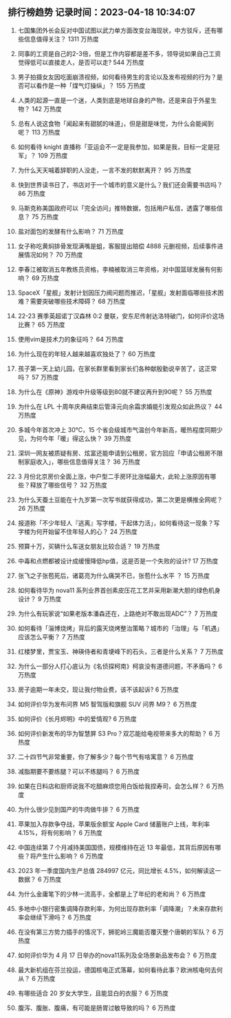 
## 排行榜趋势 记录时间：2023-04-18 10:34:07
  
  1. 七国集团外长会反对中国试图以武力单方面改变台海现状，中方驳斥，还有哪些信息值得关注？ 1311 万热度
    
  2. 同事的工资是自己的2-3倍，但是工作内容都是差不多，领导说如果自己工资觉得低可以直接走人，是否可以走? 544 万热度
    
  3. 男子拍摄女友因吃面崩溃视频，如何看待男生的言论以及发布视频的行为？是否可以看作是一种「煤气灯操纵」？ 155 万热度
    
  4. 人类的起源一直是一个迷，人类到底是地球自身的产物，还是来自于外星生物？ 142 万热度
    
  5. 总有人说这食物「闻起来有甜腻的味道」，但是甜是味觉，为什么会能闻到呢？ 113 万热度
    
  6. 如何看待 knight 直播称「亚运会不一定是我参加，如果是我，目标一定是冠军」？ 109 万热度
    
  7. 为什么天天喊着辞职的人没走，一言不发的默默离开？ 95 万热度
    
  8. 快到世界读书日了，书店对于一个城市的意义是什么？我们还会需要书店吗？ 86 万热度
    
  9. 马斯克称美国政府可以「完全访问」推特数据，包括用户私信，透露了哪些信息？ 75 万热度
    
  10. 盐对面包的发酵有什么影响？ 71 万热度
    
  11. 女子称吃黄焖排骨发现满嘴是蛆，客服提出赔偿 4888 元删视频，后续事件进展情况如何？ 70 万热度
    
  12. 李春江被取消五年教练员资格，李楠被取消三年资格，对中国篮球发展有何影响？ 69 万热度
    
  13. SpaceX「星舰」发射计划因压力阀问题而推迟，「星舰」发射面临哪些技术困难？需要突破哪些技术障碍？ 68 万热度
    
  14. 22-23 赛季英超诺丁汉森林 0:2 曼联，安东尼传射达洛特破门，如何评价这场比赛？ 65 万热度
    
  15. 使用vim是技术力的象征吗？ 64 万热度
    
  16. 为什么现在的年轻人越来越喜欢独处了？ 60 万热度
    
  17. 孩子第一天上幼儿园，在家长群里看到家长们各种献殷勤说辛苦了，这正常吗？ 57 万热度
    
  18. 为什么在《原神》游戏中升级等级到80就不建议再升到90呢？ 55 万热度
    
  19. 为什么在 LPL 十周年庆典结束后管泽元向余霜求婚能引发观众如此热议？ 44 万热度
    
  20. 多城今年首次冲上 30℃，15 个省会级城市气温创今年新高，暖热程度同期少见，为何今年「暖」得这么快？ 39 万热度
    
  21. 深圳一网友被质疑有房、炫富还能申请到公租房，官方回应「申请公租房不限制家庭收入」，哪些信息值得关注？ 36 万热度
    
  22. 3 月份北京房价全面上涨，中户型二手房环比涨幅最大，此轮上涨原因有哪些？释放了哪些信号？ 32 万热度
    
  23. 为什么天蚕土豆能在十九岁第一次写书就获得成功，第二次更是横推全网呢？ 26 万热度
    
  24. 报道称「不少年轻人『逃离』写字楼，干起体力活」，如何看待这一现象？写字楼为何开始留不住年轻人的心？ 24 万热度
    
  25. 预算十万，买辆什么车送女朋友比较合适？ 19 万热度
    
  26. 中毒和点燃都被设计成缓慢降低hp值，这是否是一个失败的设计? 17 万热度
    
  27. 张飞之子张苞死后，诸葛亮为什么痛哭不已，张苞什么水平 ？ 15 万热度
    
  28. 如何看待华为 nova11 系列业界首创素皮压花工艺并采用新潮大胆的绿色机身设计？ 9 万热度
    
  29. 为什么有玩家说“如果老版本潘森还在，上路绝对不敢出现ADC”？ 7 万热度
    
  30. 如何看待「淄博烧烤」背后的露天烧烤整治策略？城市的「治理」与「机遇」应该怎么平衡？ 7 万热度
    
  31. 红楼梦里，贾宝玉、神瑛侍者和青埂峰下的石头，三者是什么关系？ 7 万热度
    
  32. 为什么一部分人打心底认为《名侦探柯南》柯哀没有道德问题，不矛盾吗？ 6 万热度
    
  33. 房子逾期一年未交，现让我付物业费，该不该起诉? 6 万热度
    
  34. 如何评价华为发布问界 M5 智驾版和旗舰 SUV 问界 M9？ 6 万热度
    
  35. 如何评价《长月烬明》中的爱情观? 6 万热度
    
  36. 如何评价新发布的华为智慧屏 S3 Pro？双芯能给电视带来多大的帮助？ 6 万热度
    
  37. 二十四节气非常重要，你了解多少？每个节气有啥寓意？ 6 万热度
    
  38. 减脂期要不要练腿？可以不练腿吗？ 6 万热度
    
  39. 如果在日料店和厨师说我不吃醋麻烦您用白饭给我捏寿司，会怎么样？ 6 万热度
    
  40. 为什么很少见到国产的牛肉做牛排？ 6 万热度
    
  41. 苹果加入存款争夺战，苹果版余额宝 Apple Card 储蓄账户上线，年利率 4.15%，将有何影响？ 6 万热度
    
  42. 中国连续第 7 个月减持美国国债，规模维持在近 13 年最低，其背后原因有哪些？将产生什么影响？ 6 万热度
    
  43. 2023 年一季度国内生产总值 284997 亿元，同比增长 4.5%，如何解读这一数据？ 6 万热度
    
  44. 为什么金庸笔下的少林一流高手，全都是上了年纪的老和尚？ 6 万热度
    
  45. 多地中小银行密集调降存款利率，为何出现存款利率「调降潮」？未来存款利率会继续下滑吗？ 6 万热度
    
  46. 在没有第三方势力插手的情况下，狮驼岭三魔能否覆灭整个唐朝的军队？ 6 万热度
    
  47. 如何评价华为 4 月 17 日举办的nova11系列及全场景新品发布会？ 6 万热度
    
  48. 最大新机组在芬兰投运，德国核电正式落幕，如何看待此事？欧洲核电何去何从？ 6 万热度
    
  49. 有哪些适合 20 岁女大学生，且能显白的衣服？ 6 万热度
    
  50. 腹泻、腹胀、腹痛，有可能是肠胃过敏导致的吗？ 6 万热度
    